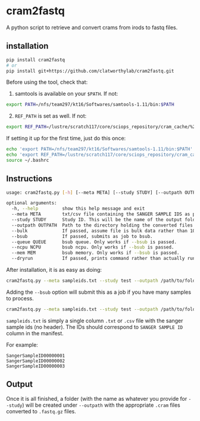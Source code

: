# cram2fastq
A python script to retrieve and convert crams from irods to fastq files.

## installation
```bash
pip install cram2fastq
# or
pip install git+https://github.com/clatworthylab/cram2fastq.git
```

Before using the tool, check that:

1) samtools is available on your `$PATH`. If not:
```bash
export PATH=/nfs/team297/kt16/Softwares/samtools-1.11/bin:$PATH
```

2) `REF_PATH` is set as well. If not:
```bash
export REF_PATH=/lustre/scratch117/core/sciops_repository/cram_cache/%2s/%2s/%s:/lustre/scratch118/core/sciops_repository/cram_cache/%2s/%2s/%s:URL=http:://sf2-farm-srv1.internal.sanger.ac.uk::8000/%s
```

If setting it up for the first time, just do this once:
```bash
echo 'export PATH=/nfs/team297/kt16/Softwares/samtools-1.11/bin:$PATH' >> ~/.bashrc
echo 'export REF_PATH=/lustre/scratch117/core/sciops_repository/cram_cache/%2s/%2s/%s:/lustre/scratch118/core/sciops_repository/cram_cache/%2s/%2s/%s:URL=http:://sf2-farm-srv1.internal.sanger.ac.uk::8000/%s' >> ~/.bashrc
source ~/.bashrc
````

## Instructions
```bash
usage: cram2fastq.py [-h] [--meta META] [--study STUDY] [--outpath OUTPATH] [--bulk] [--bsub] [--queue QUEUE] [--ncpu NCPU] [--mem MEM] [--dryrun]

optional arguments:
  -h, --help         show this help message and exit
  --meta META        txt/csv file containing the SANGER SAMPLE IDS as per manifest as a separate line for each sample.
  --study STUDY      Study ID. This will be the name of the output folder.
  --outpath OUTPATH  Path to the directory holding the converted files.
  --bulk             If passed, assume file is bulk data rather than 10x data.
  --bsub             If passed, submits as job to bsub.
  --queue QUEUE      bsub queue. Only works if --bsub is passed.
  --ncpu NCPU        bsub ncpu. Only works if --bsub is passed.
  --mem MEM          bsub memory. Only works if --bsub is passed.
  --dryrun           If passed, prints command rather than actually run.
```

After installation, it is as easy as doing:
```bash
cram2fastq.py --meta sampleids.txt --study test --outpath /path/to/folder --bulk
```

Adding the `--bsub` option will submit this as a job if you have many samples to process.
```bash
cram2fastq.py --meta sampleids.txt --study test --outpath /path/to/folder --bulk --bsub
```

`sampleids.txt` is simply a single column `.txt` or `.csv` file with the sanger sample ids (no header).
The IDs should correspond to `SANGER SAMPLE ID` column in the manifest.

For example:
```
SangerSampleID00000001
SangerSampleID00000002
SangerSampleID00000003
```

## Output
Once it is all finished, a folder (with the name as whatever you provide for `--study`) will be created under `--outpath` with the appropriate `.cram` files converted to `.fastq.gz` files.

